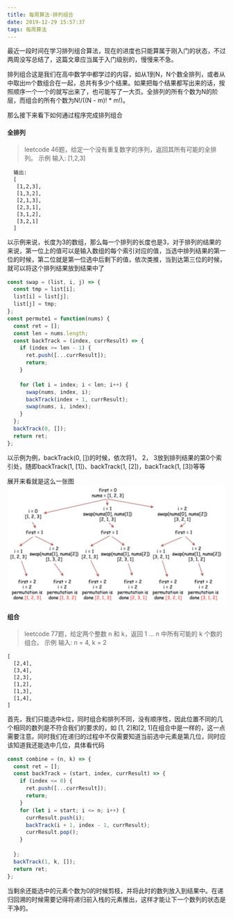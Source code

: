 ```yaml
---
title: 每周算法-排列组合
date: 2019-12-29 15:57:37
tags: 每周算法
---
```

最近一段时间在学习排列组合算法，现在的进度也只能算属于刚入门的状态，不过两周没写总结了，这篇文章应当属于入门级别的，慢慢来不急。

排列组合这是我们在高中数学中都学过的内容，如从1到N，N个数全排列，或者从中取出m个数组合在一起，总共有多少个结果。如果把每个结果都写出来的话，按照顺序一个一个的就写出来了，也可能写了一大页。全排列的所有个数为N的阶层，而组合的所有个数为N!/((N - m)! * m!)。

那么接下来看下如何通过程序完成排列组合

#### 全排列

> leetcode 46题，给定一个没有重复数字的序列，返回其所有可能的全排列。
> 示例 输入: [1,2,3]
```
  输出:
  [
  ⁠ [1,2,3],
  ⁠ [1,3,2],
   [2,1,3],
   [2,3,1],
   [3,1,2],
   [3,2,1]
  ]
```

以示例来说，长度为3的数组，那么每一个排列的长度也是3，对于排列的结果的来说，第一位上的值可以是输入数组的每个索引对应的值，当选中排列结果的第一位的时候，第二位就是第一位选中后剩下的值，依次类推，当到达第三位的时候，就可以将这个排列结果放到结果中了

```js
const swap = (list, i, j) => {
  const tmp = list[i];
  list[i] = list[j];
  list[j] = tmp;
};
const permute1 = function(nums) {
  const ret = [];
  const len = nums.length;
  const backTrack = (index, currResult) => {
    if (index >= len - 1) {
      ret.push([...currResult]);
      return;
    }
    
    for (let i = index; i < len; i++) {
      swap(nums, index, i);
      backTrack(index + 1, currResult);
      swap(nums, i, index);
    }
  };
  backTrack(0, []);
  return ret;
};
```

以示例为例，backTrack(0, [])的时候，依次将1， 2， 3放到排列结果的第0个索引处，随即backTrack(1, [1])、backTrack(1, [2])，backTrack(1, [3])等等

展开来看就是这么一张图
![全排列](每周算法-排列组合/1.png)

#### 组合
> leetcode 77题，给定两个整数 n 和 k，返回 1 ... n 中所有可能的 k 个数的组合。
> 示例 输入: n = 4, k = 2
```
[
  [2,4],
  [3,4],
  [2,3],
  [1,2],
  [1,3],
  [1,4],
]
```
首先，我们只能选中k位，同时组合和排列不同，没有顺序性，因此位置不同的几个相同的数列是不符合我们的要求的，如 [1, 2]和[2, 1]在组合中是一样的，这一点需要注意。同时我们在递归的过程中不仅需要知道当前选中元素是第几位，同时应该知道我还能选中几位，具体看代码

```js
const combine = (n, k) => {
  const ret = [];
  const backTrack = (start, index, currResult) => {
    if (index <= 0) {
      ret.push([...currResult]);
      return;
    }
    for (let i = start; i <= n; i++) {
      currResult.push(i);
      backTrack(i + 1, index - 1, currResult);
      currResult.pop();
    }
    
  };
  backTrack(1, k, []);
  return ret;
};
```

当剩余还能选中的元素个数为0的时候剪枝，并将此时的数列放入到结果中。在递归回溯的时候需要记得将递归前入栈的元素推出，这样才能让下一个数列的状态是干净的。


























